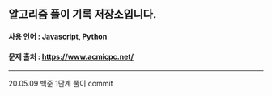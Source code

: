 ## 알고리즘 풀이 기록 저장소입니다.
#### 사용 언어 : Javascript, Python
#### 문제 출처 : https://www.acmicpc.net/

* * *

20.05.09 백준 1단계 풀이 commit
